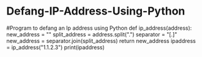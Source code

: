 # Defang-IP-Address-Using-Python
#Program to defang an Ip address using Python
def ip_address(address):
    new_address = ""
    split_address = address.split(".")
    separator = "[.]"
    new_address = separator.join(split_address)
    return new_address
ipaddress = ip_address("1.1.2.3")
print(ipaddress)
